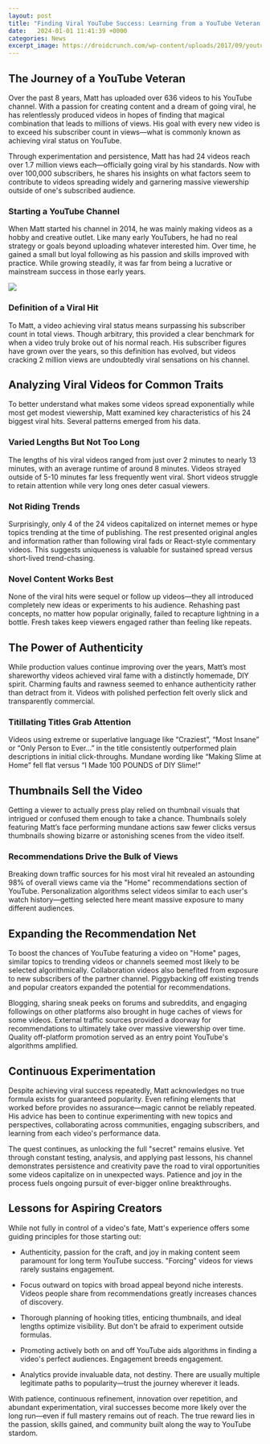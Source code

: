 ```yaml
---
layout: post
title: "Finding Viral YouTube Success: Learning from a YouTube Veteran's Experience"
date:   2024-01-01 11:41:39 +0000
categories: News
excerpt_image: https://droidcrunch.com/wp-content/uploads/2017/09/youtube-success-tips.png
---
```

## The Journey of a YouTube Veteran
Over the past 8 years, Matt has uploaded over 636 videos to his YouTube channel. With a passion for creating content and a dream of going viral, he has relentlessly produced videos in hopes of finding that magical combination that leads to millions of views. His goal with every new video is to exceed his subscriber count in views—what is commonly known as achieving viral status on YouTube. 

Through experimentation and persistence, Matt has had 24 videos reach over 1.7 million views each—officially going viral by his standards. Now with over 100,000 subscribers, he shares his insights on what factors seem to contribute to videos spreading widely and garnering massive viewership outside of one's subscribed audience.

### Starting a YouTube Channel
When Matt started his channel in 2014, he was mainly making videos as a hobby and creative outlet. Like many early YouTubers, he had no real strategy or goals beyond uploading whatever interested him. Over time, he gained a small but loyal following as his passion and skills improved with practice. While growing steadily, it was far from being a lucrative or mainstream success in those early years.


![](https://droidcrunch.com/wp-content/uploads/2017/09/youtube-success-tips.png)
### Definition of a Viral Hit 
To Matt, a video achieving viral status means surpassing his subscriber count in total views. Though arbitrary, this provided a clear benchmark for when a video truly broke out of his normal reach. His subscriber figures have grown over the years, so this definition has evolved, but videos cracking 2 million views are undoubtedly viral sensations on his channel.

## Analyzing Viral Videos for Common Traits
To better understand what makes some videos spread exponentially while most get modest viewership, Matt examined key characteristics of his 24 biggest viral hits. Several patterns emerged from his data.

### Varied Lengths But Not Too Long
The lengths of his viral videos ranged from just over 2 minutes to nearly 13 minutes, with an average runtime of around 8 minutes. Videos strayed outside of 5-10 minutes far less frequently went viral. Short videos struggle to retain attention while very long ones deter casual viewers.

### Not Riding Trends 
Surprisingly, only 4 of the 24 videos capitalized on internet memes or hype topics trending at the time of publishing. The rest presented original angles and information rather than following viral fads or React-style commentary videos. This suggests uniqueness is valuable for sustained spread versus short-lived trend-chasing.

### Novel Content Works Best
None of the viral hits were sequel or follow up videos—they all introduced completely new ideas or experiments to his audience. Rehashing past concepts, no matter how popular originally, failed to recapture lightning in a bottle. Fresh takes keep viewers engaged rather than feeling like repeats.

## The Power of Authenticity
While production values continue improving over the years, Matt’s most shareworthy videos achieved viral fame with a distinctly homemade, DIY spirit. Charming faults and rawness seemed to enhance authenticity rather than detract from it. Videos with polished perfection felt overly slick and transparently commercial. 

### Titillating Titles Grab Attention
Videos using extreme or superlative language like “Craziest”, “Most Insane” or “Only Person to Ever...” in the title consistently outperformed plain descriptions in initial click-throughs. Mundane wording like “Making Slime at Home” fell flat versus “I Made 100 POUNDS of DIY Slime!” 

## Thumbnails Sell the Video
Getting a viewer to actually press play relied on thumbnail visuals that intrigued or confused them enough to take a chance. Thumbnails solely featuring Matt’s face performing mundane actions saw fewer clicks versus thumbnails showing bizarre or astonishing scenes from the video itself.

### Recommendations Drive the Bulk of Views
Breaking down traffic sources for his most viral hit revealed an astounding 98% of overall views came via the "Home" recommendations section of YouTube. Personalization algorithms select videos similar to each user's watch history—getting selected here meant massive exposure to many different audiences. 

## Expanding the Recommendation Net 
To boost the chances of YouTube featuring a video on "Home" pages, similar topics to trending videos or channels seemed most likely to be selected algorithmically. Collaboration videos also benefited from exposure to new subscribers of the partner channel. Piggybacking off existing trends and popular creators expanded the potential for recommendations.

Blogging, sharing sneak peeks on forums and subreddits, and engaging followings on other platforms also brought in huge caches of views for some videos. External traffic sources provided a doorway for recommendations to ultimately take over massive viewership over time. Quality off-platform promotion served as an entry point YouTube's algorithms amplified.

## Continuous Experimentation
Despite achieving viral success repeatedly, Matt acknowledges no true formula exists for guaranteed popularity. Even refining elements that worked before provides no assurance—magic cannot be reliably repeated. His advice has been to continue experimenting with new topics and perspectives, collaborating across communities, engaging subscribers, and learning from each video's performance data. 

The quest continues, as unlocking the full "secret" remains elusive. Yet through constant testing, analysis, and applying past lessons, his channel demonstrates persistence and creativity pave the road to viral opportunities some videos capitalize on in unexpected ways. Patience and joy in the process fuels ongoing pursuit of ever-bigger online breakthroughs.

## Lessons for Aspiring Creators
While not fully in control of a video's fate, Matt's experience offers some guiding principles for those starting out:

- Authenticity, passion for the craft, and joy in making content seem paramount for long term YouTube success. "Forcing" videos for views rarely sustains engagement.  

- Focus outward on topics with broad appeal beyond niche interests. Videos people share from recommendations greatly increases chances of discovery.

- Thorough planning of hooking titles, enticing thumbnails, and ideal lengths optimize visibility. But don't be afraid to experiment outside formulas. 

- Promoting actively both on and off YouTube aids algorithms in finding a video's perfect audiences. Engagement breeds engagement.

- Analytics provide invaluable data, not destiny. There are usually multiple legitimate paths to popularity—trust the journey wherever it leads.  

With patience, continuous refinement, innovation over repetition, and abundant experimentation, viral successes become more likely over the long run—even if full mastery remains out of reach. The true reward lies in the passion, skills gained, and community built along the way to YouTube stardom.